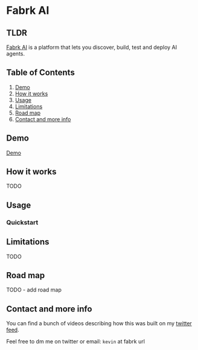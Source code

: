 
# Fabrk AI

## TLDR

[Fabrk AI](https://www.fabrk.ai/) is a platform that lets you discover, build, test and deploy AI agents. 


## Table of Contents

1. [Demo](#demo)
1. [How it works](#how-it-works)
1. [Usage](#usage)
1. [Limitations](#limitations)
1. [Road map](#road-map)
1. [Contact and more info](#contact-and-more-info)

## Demo

[Demo](https://www.youtube.com/watch?v=vpYqR8Qq8UI)


## How it works

TODO

## Usage

### Quickstart




## Limitations

TODO 

## Road map

TODO - add road map

## Contact and more info

You can find a bunch of videos describing how this was built on my [twitter feed](https://twitter.com/KevinGrassi).

Feel free to dm me on twitter or email: `kevin` at fabrk url

